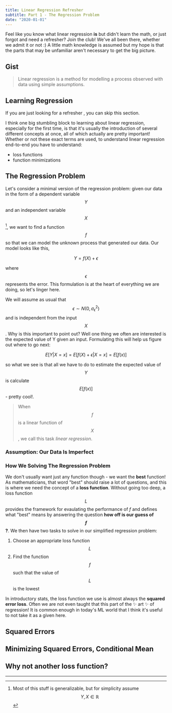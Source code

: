 ```yaml
---
title: Linear Regression Refresher
subtitle: Part 1 - The Regression Problem
date: "2020-01-01"
---
```


Feel like you know what linear regression **is** but didn't learn the math, or just forgot and need a refresher? Join the club! We've all been there, whether we admit it or not :) A little math knowledge is assumed but my hope is that the parts that may be unfamiliar aren't necessary to get the big picture.

## Gist

> Linear regression is a method for modelling a process observed with data using simple assumptions.


## Learning Regression

If you are just looking for a refresher , you can skip this section.

I think one big stumbling block to learning about linear regression, especially for the first time, is that it's usually the introduction of several different concepts at once, all of which actually are pretty important! Whether or not these exact terms are used, to understand linear regression end-to-end you have to understand:

- loss functions
- function minimizations


## The Regression Problem

Let's consider a minimal version of the regression problem: given our data in the form of a dependent variable $$Y$$ and an independent variable $$X$$[^1], we want to find a function $$f$$ so that we can model the unknown process that generated our data. Our model looks like this,

$$
Y = f(X) + \epsilon
$$

where $$\epsilon$$ represents the error. This formulation is at the heart of everything we are doing, so let's linger here.

We will assume as usual that $$\epsilon \sim N(0, \sigma_{\epsilon}^2)$$ and is independent from the input $$X$$. Why is this important to point out? Well one thing we often are interested is the expected value of Y given an input. Formulating this will help us figure out where to go next:

$$
E[Y|X=x] = E[f(X) + \epsilon|X=x] = E[f(x)]
$$

so what we see is that all we have to do to estimate the expected value of $$Y$$ is calculate $$E[f(x)]$$ - pretty cool!.

> When $$f$$ is a linear function of $$X$$, we call this task *linear regression*.

### Assumption: Our Data Is Imperfect


### How We Solving The Regression Problem

We don't usually want just any function though - we want the **best** function! As mathematicians, that word "best" should raise a lot of questions, and this is where we need the concept of a **loss function**. Without going too deep, a loss function $$L$$ provides the framework for evaulating the performance of $f$ and defines what "best" means by answering the question **how off is our guess of $$f$$?**. We then have two tasks to solve in our simplified regression problem:

1. Choose an appropriate loss function $$L$$
2. Find the function $$f$$ such that the value of $$L$$ is the lowest

In introductory stats, the loss function we use is almost always the **squared error loss**. Often we are not even taught that this part of the :sparkles: art :sparkles: of regression! It is common enough in today's ML world that I think it's useful to not take it as a given here.

## Squared Errors 



## Minimizing Squared Errors, Conditional Mean




## Why not another loss function?



---

[^1]: Most of this stuff is generalizable, but for simplicity assume $$Y,X \in \mathbb{R}$$
